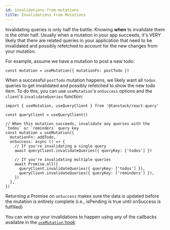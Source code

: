 ```yaml
---
id: invalidations-from-mutations
title: Invalidations from Mutations
---
```


Invalidating queries is only half the battle. Knowing **when** to invalidate them is the other half. Usually when a mutation in your app succeeds, it's VERY likely that there are related queries in your application that need to be invalidated and possibly refetched to account for the new changes from your mutation.

For example, assume we have a mutation to post a new todo:

[//]: # 'Example'

```tsx
const mutation = useMutation({ mutationFn: postTodo })
```

[//]: # 'Example'

When a successful `postTodo` mutation happens, we likely want all `todos` queries to get invalidated and possibly refetched to show the new todo item. To do this, you can use `useMutation`'s `onSuccess` options and the `client`'s `invalidateQueries` function:

[//]: # 'Example2'

```tsx
import { useMutation, useQueryClient } from '@tanstack/react-query'

const queryClient = useQueryClient()

// When this mutation succeeds, invalidate any queries with the `todos` or `reminders` query key
const mutation = useMutation({
  mutationFn: addTodo,
  onSuccess: async () => {
    // If you're invalidating a single query
    await queryClient.invalidateQueries({ queryKey: ['todos'] })

    // If you're invalidating multiple queries
    await Promise.all([
      queryClient.invalidateQueries({ queryKey: ['todos'] }),
      queryClient.invalidateQueries({ queryKey: ['reminders'] }),
    ])
  },
})
```

[//]: # 'Example2'

Returning a Promise on `onSuccess` makes sure the data is updated before the mutation is entirely complete (i.e., isPending is true until onSuccess is fulfilled)

[//]: # 'Example2'

You can wire up your invalidations to happen using any of the callbacks available in the [`useMutation` hook](../mutations.md)
